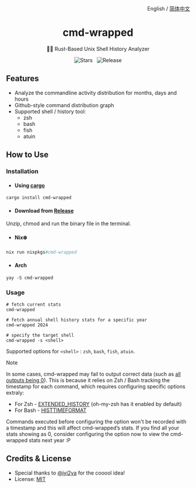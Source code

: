 <p align="right">
	English / <a href="./README-CN.md">简体中文</a>
</p>
<div align="center">
    <h1>cmd-wrapped</h1>
    <p>👩‍💻 Rust-Based Unix Shell History Analyzer<br/><p/>
	<div>
        <img alt="Stars" src="https://img.shields.io/github/stars/YiNNx/cmd-wrapped?style=flat-square&color=87e3dd&labelColor=444B5A">
        &nbsp;
      	<img alt="Release" src="https://img.shields.io/github/v/release/YiNNx/cmd-wrapped?style=flat-square&color=87e3dd&labelColor=444B5A">
    </div>
</div>

## Features

- Analyze the commandline activity distribution for months, days and hours
- Github-style command distribution graph
- Supported shell / history tool:
  - zsh
  - bash
  - fish
  - atuin

## How to Use

### Installation

- #### Using [cargo](https://doc.rust-lang.org/cargo/getting-started/installation.html)

```shell
cargo install cmd-wrapped
```

- #### Download from [Release](https://github.com/YiNNx/cmd-wrapped/releases/latest)

Unzip, chmod and run the binary file in the terminal.

- #### Nix❄️

```nix
nix run nixpkgs#cmd-wrapped
```

- #### Arch

```shell
yay -S cmd-wrapped
```

### Usage

```shell
# fetch current stats
cmd-wrapped

# fetch annual shell history stats for a specific year
cmd-wrapped 2024

# specify the target shell
cmd-wrapped -s <shell>
```

Supported options for `<shell>` : `zsh`, `bash`, `fish`, `atuin`. 

> [!NOTE]
>
> In some cases, cmd-wrapped may fail to output correct data (such as [all outputs being 0](https://github.com/YiNNx/cmd-wrapped/issues/3)). This is because it relies on Zsh / Bash tracking the timestamp for each command, which requires configuring specific options extraly:
>
> - For Zsh - [EXTENDED_HISTORY](https://zsh.sourceforge.io/Doc/Release/Options.html#History) (oh-my-zsh has it enabled by default)
> - For Bash - [HISTTIMEFORMAT](https://www.gnu.org/software/bash/manual/bash.html#index-HISTTIMEFORMAT)
>
> Commands executed before configuring the option won't be recorded with a timestamp and this will affect cmd-wrapped’s stats. If you find all your stats showing as 0, consider configuring the option now to view the cmd-wrapped stats next year :P

## Credits & License

- Special thanks to [@jyi2ya](https://github.com/jyi2ya) for the cooool idea!
- License: [MIT](https://github.com/YiNNx/cmd-wrapped/blob/master/LICENSE)